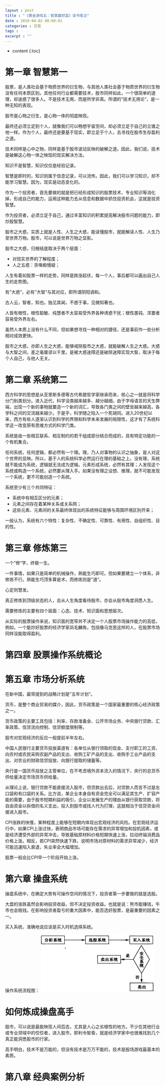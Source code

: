 ```yaml
---
layout : post
title : "《黄金游戏五：智慧赢财富》读书笔记"
date : 2019-04-02 00:00:01
categories : 交易
tags : 
excerpt : ""
---
```


* content
{:toc}


# 第一章 智慧第一
股票，是人类社会基于物质世界的衍生物，与其他人类社会基于物质世界的衍生物没有任何本质区别。其他任何行业都需要技术，股市同样如此，一个很简单的道理，却迷惑了很多人。不是技术无用，而是所学非真。所谓的”技术无用论“，是一种无知的表现。

股市是心物之衍生，是心物一体的彻底映现。

最终还必须立足到个人，就像我们可以畅想宇宙空间，却必须立足于自己的立锥之地一样。作为个人，最终还是要基于现实，即立足于个人，去寻找在股市生存盈利之道。

技术同样是心中之物，同样是基于股市波动反映的破解之道。因此，我们说，技术是破解这心物一体之映现的现实解决方法。

知识不是智慧，知识仅仅是经验记录。

智慧是即时的，知识则属于信息记录，可以流传。因此，我们可以学习知识，却不能学习智慧。因为，现实是动态变化的。

作为一个投资者，首先要做的就是把已经形成知识的股票技术、专业知识等消化掉，形成自己的能力，运用这种能力去从信息和数据中抓住投资机会，这就是投资智慧。

作为投资者，必须立足于自己，通过丰富知识的积累提高解决股市问题的能力，即炒股智慧。

股市之大惑，实质上就是人性、人生之大惑，能读懂股市，就能解读人性、人生乃至世界万物。股市，可以说是世界万物之显影。

股市之大惑，归根结底取决于两个层面：
* 对现实世界的了解程度；
* 人之五惑：贪嗔痴慢疑；

人生有着如股票一样的走势，同样是跌涨起伏，每一个人，事后都可以画出自己人生的走势图。

有”大惑“，必有”大智“与其对应，即所谓阴阳调和。

古人云，智者，知也。独见其闻，不惑于事，见微知著也。

人皆有根性，根性聪敏、纯慧者不太容易受外界各种诱惑干扰；根性愚钝、浑噩者容易受外界左右。

虽然人本质上没有什么不同，但如果想寻找一种相对的捷径，还是事前作一些分析相对成效更快。

股市之大惑，亦即人生之大惑，能够戒除股市之大惑，就能破解人生之大惑。大惑与大智之间，差之毫厘谬以千里。是被大惑迷障还是破除迷障实现大智，取决于每个人自己，与他人无关。


# 第二章 系统第二
西方科学的思想是从亚里斯多德等古代希腊哲学家继承而来，核心之一就是将科学分门别类划分。进入近代，科学没类越来越多、越分越细。由于字母语言的天生弊端，出现一个新的事物就要造一个新的词汇，导致各门类之间的壁垒越来越高，各学科之间的交流越来越少。于是乎，科学随之陷入一个死胡同。进入20世纪以来，西方有些人逐渐认识到科学的界限和科学未来发展的局限性，这才有了系统科学这一改变原有思维方式的科学门类。

系统是由一些相互联系、相互制约的若干组成部分结合而成的，具有特定功能的一个有机集合。

任何系统，任何逻辑，都必然有一个理。理，乃人对事物的认识之抽象，是人对这个世界的显映。所以，基于人的系统科学必然运行在理的基础之上。没有理，系统就不能成为系统，逻辑就无法成为逻辑。元素形成系统，必然有其理；人发现这个系统或构造一个系统，必然要从理入手。如果没有理之设想、推理，就不可能发现一个系统，更不可能创造一个系统。

系统至少有三个共同特征：
* 系统中有相互区分的元素；
* 元素之间存在着某种关系或关系网；
* 这些元素、元素间的关系最终体现出的系统特征能够与周围环境区别开来；

一般认为，系统有六个特性：复杂性、不确定性、可靠性、有用性、自组织性、目的性。


# 第三章 修炼第三
一个”修“字，终极一生。

一件事情，如果只是简单的机械操作，熟能生巧即可。但如果要建立一个体系，非修炼不行。熟能生巧顶多算是术，而修炼则是”道“。

心定则慧发。

真正修炼到顶级状态的人，会从人生角度看待股市，亦会从股市角度洞悉人生。

需要修炼的主要有四个层面：心态、技术、知识面和思想层次。

从实际的股票操作来说，知识面的宽窄并不决定一个人股票市场操作能力的高低，例如，一个能炒好股票的经济学家凤毛麟角，包括像马克思这样的人，在股票市场同样没能取得盈利。


# 第四章 股票操作系统概论

# 第五章 市场分析系统
在新中国，最常提到的战略计划是”五年计划“。

货币，是整个商业贸易的媒介，因此，货币政策是一个国家最重要的核心经济政策之一。

货币政策的主要工具包括：利率、存款准备金、公开市场业务、中央银行贷款、汇率政策、信贷流向控制、信贷额度限制等。

股市对宏观经济的反应一般提前半年左右。

中国人民银行主要货币投放渠道有：各单位从银行领取的现金、支付职工的工资、向农村或农民采购农副产品的支出、收购工矿产品的支出、收购手工业产品的支出、对农业的财政信贷投放、向银行提取的储蓄等。

央行是一国货币投放之主管单位，在不考虑境外资本流入的情况下，央行的总货币供给量决定市场货币供给量。

从理论上说，银行贷款不能直接流入股市，但贷款出去后，对贷款人而言不过是左口袋和有口袋的关系。比方说，某企业本身自有资金完全可以满足其生产、扩容产能的需要，由于股市短期利益的吸引，企业以发展生产的理由从银行获取贷款，将自由资金以拆借的名义支出，投入到股市或找人代为打理，这就相当于信贷资金间接进入股市。

CPI涨跌的快慢，某种程度上能够在短期内体现出宏观经济的风险。在宏观经济运行中，如果CPI上涨过快，表明商品市场可能存在需求的异常增加和投机因素，或是经济遭受外部的异常冲击，导致基础原材料价格短期快速上涨，拉动终端消费品价格上涨。相反，若CPI突然快速下跌，说明市场对原材料的需求异常减少，经济可能迅速陷入衰退，失业率会大幅增加。

股票一般会比CPI早一个阶段开始上涨。


# 第六章 操盘系统
操盘系统中，在确定大势有可操作空间的情况下，投资者第一步要做的就是选股。

大盘的涨跌虽然会影响投资收益，但不决定投资收益。也就是说：熊市能赚钱，牛市也会赔钱。在影响投资者盈亏的重大因素中，能否选好股票，是最重要的因素之一。

买入系统，准确地说应该是买入时机选择系统。

操作系统流程图：
![image](/images/invest/hjyx5-6-12.png)

# 如何炼成操盘高手
股市，可以说是最能映现人间百态，尤其是人心之劣根性的地方。不少在其他行业或专业领域中的佼佼者，进入股市，即利令智昏，就是经济学家中也很难找到几个真正能洞悉股市的行家。

高手明白，技术不是万能的，但没有技术是万万不能的，技术是股场游戏最基本的素质。


# 第八章 经典案例分析
